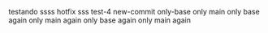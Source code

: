 testando
ssss
hotfix
sss
test-4
new-commit
only-base
only main
only base again
only main again
only base again
only main again
